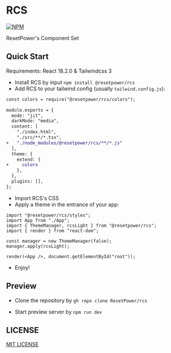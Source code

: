 # RCS

[![NPM](https://nodei.co/npm/@resetpower/rcs.png?mini)](https://npmjs.org/package/@resetpower/rcs)

ResetPower's Component Set

## Quick Start

Requirements: React 18.2.0 & Tailwindcss 3

- Install RCS by input `npm install @resetpower/rcs`
- Add RCS to your tailwind config (usually `tailwind.config.js`):

```diff
const colors = require("@resetpower/rcs/colors");

module.exports = {
  mode: "jit",
  darkMode: "media",
  content: [
    "./index.html",
    "./src/**/*.tsx",
+   "./node_modules/@resetpower/rcs/**/*.js"
  ],
  theme: {
    extend: {
+     colors
    },
  },
  plugins: [],
};
```

- Import RCS's CSS
- Apply a theme in the entrance of your app:

```tsx
import "@resetpower/rcs/styles";
import App from "./App";
import { ThemeManager, rcsLight } from "@resetpower/rcs";
import { render } from "react-dom";

const manager = new ThemeManager(false);
manager.apply(rcsLight);

render(<App />, document.getElementById("root"));
```

- Enjoy!

## Preview

- Clone the repository by `gh repo clone ResetPower/rcs`

- Start preview server by `npm run dev`

## LICENSE

[MIT LICENSE](/LICENSE)
